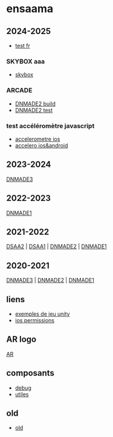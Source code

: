 # ensaama

## 2024-2025

* [test fr](./2025/DNMADE2/test_text_fr.html)

### SKYBOX aaa
* [skybox](./2025/DNMADE2/skybox/README.md)

### ARCADE
* [DNMADE2 build](./2025/DNMADE2/Builds/README.md)
* [DNMADE2 test](./2025/DNMADE2/Tests/README.md)

### test accéléromètre javascript
* [accelerometre ios](./tests/accelerometre/test_accelero_ios.html)
* [accelero ios&android](./tests/accelerometre/test_accelero_ios-android.html)

## 2023-2024
[DNMADE3](./2024/DNMADE3/aframe_new/README.md)

## 2022-2023
[DNMADE1](./2023/DNMADE1/README.md)

## 2021-2022
[DSAA2](https://eminet666.github.io/ensaama/2022/dsaa2/)
| [DSAA1](https://eminet666.github.io/ensaama/2022/dsaa1/)
| [DNMADE2](https://eminet666.github.io/ensaama/2022/dnmade2/)
| [DNMADE1](https://eminet666.github.io/ensaama/2022/dnmade1/)

## 2020-2021
[DNMADE3](https://eminet666.github.io/ensaama/2021/dnmade3/)
| [DNMADE2](https://eminet666.github.io/ensaama/2021/dnmade2/)
| [DNMADE1](https://eminet666.github.io/ensaama/2021/dnmade1/)

## liens 
* [exemples de jeu unity](https://github.com/proyecto26/awesome-unity)
* [ios permissions](https://dev.to/li/how-to-requestpermission-for-devicemotion-and-deviceorientation-events-in-ios-13-46g2)

## AR logo
[AR](./AR_logo/README.md)

## composants
<!-- * [nft](https://eminet666.github.io/ensaama/AR_logo/) -->
* [debug](./components/debug/)
* [utiles](./components/utiles/)

## old
* [old](./old/)